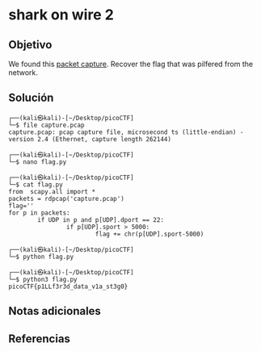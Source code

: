 # shark on wire 2
## Objetivo
We found this [packet capture](https://jupiter.challenges.picoctf.org/static/b506393b6f9d53b94011df000c534759/capture.pcap). Recover the flag that was pilfered from the network.
## Solución
```
┌──(kali㉿kali)-[~/Desktop/picoCTF]
└─$ file capture.pcap                           
capture.pcap: pcap capture file, microsecond ts (little-endian) - version 2.4 (Ethernet, capture length 262144)

┌──(kali㉿kali)-[~/Desktop/picoCTF]
└─$ nano flag.py   

┌──(kali㉿kali)-[~/Desktop/picoCTF]
└─$ cat flag.py
from  scapy.all import *
packets = rdpcap('capture.pcap')
flag=''
for p in packets:
        if UDP in p and p[UDP].dport == 22:
                if p[UDP].sport > 5000:
                        flag += chr(p[UDP].sport-5000)

┌──(kali㉿kali)-[~/Desktop/picoCTF]
└─$ python flag.py     

┌──(kali㉿kali)-[~/Desktop/picoCTF]
└─$ python3 flag.py
picoCTF{p1LLf3r3d_data_v1a_st3g0}
```
## Notas adicionales
## Referencias